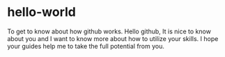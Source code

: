 # hello-world
To get to know about how github works.
Hello github,
   It is nice to know about you and I want to know more about how to utilize your skills. I hope your guides help me to take the full potential from you.
   
